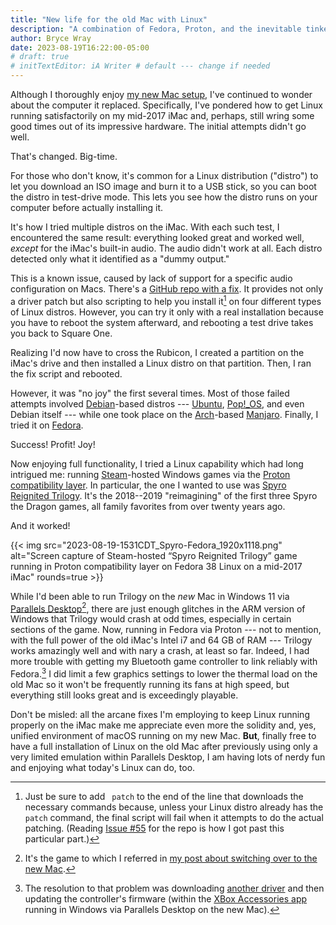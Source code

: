 ```yaml
---
title: "New life for the old Mac with Linux"
description: "A combination of Fedora, Proton, and the inevitable tinkering process produces amazing results."
author: Bryce Wray
date: 2023-08-19T16:22:00-05:00
# draft: true
# initTextEditor: iA Writer # default --- change if needed
---
```


Although I thoroughly enjoy [my new Mac setup](/posts/2023/07/making-good-move/), I've continued to wonder about the computer it replaced. Specifically, I've pondered how to get Linux running satisfactorily on my mid-2017 iMac and, perhaps, still wring some good times out of its impressive hardware. The initial attempts didn't go well.

That's changed. Big-time.

<!--more-->

For those who don't know, it's common for a Linux distribution ("distro") to let you download an ISO image and burn it to a USB stick, so you can boot the distro in test-drive mode. This lets you see how the distro runs on your computer before actually installing it.

It's how I tried multiple distros on the iMac. With each such test, I encountered the same result: everything looked great and worked well, *except* for the iMac's built-in audio. The audio didn't work at all. Each distro detected only what it identified as a "dummy output."

This is a known issue, caused by lack of support for a specific audio configuration on Macs. There's a [GitHub repo with a fix](https://github.com/davidjo/snd_hda_macbookpro). It provides not only a driver patch but also scripting to help you install it[^patch] on four different types of Linux distros. However, you can try it only with a real installation because you have to reboot the system afterward, and rebooting a test drive takes you back to Square One.

[^patch]: Just be sure to add ` patch` to the end of the line that downloads the necessary commands because, unless your Linux distro already has the `patch` command, the final script will fail when it attempts to do the actual patching. (Reading [Issue #55](https://github.com/davidjo/snd_hda_macbookpro/issues/55) for the repo is how I got past this particular part.)

Realizing I'd now have to cross the Rubicon, I created a partition on the iMac's drive and then installed a Linux distro on that partition. Then, I ran the fix script and rebooted.

However, it was "no joy" the first several times. Most of those failed attempts involved [Debian](https://debian.org)-based distros --- [Ubuntu](https://ubuntu.com), [Pop!_OS](https://pop.system76.com), and even Debian itself --- while one took place on the [Arch](https://archlinux.org)-based [Manjaro](https://manjaro.org). Finally, I tried it on [Fedora](https://fedoraproject.org).

Success! Profit! Joy!

Now enjoying full functionality, I tried a Linux capability which had long intrigued me: running [Steam](https://store.steampowered.com/)-hosted Windows games via the [Proton compatibility layer](https://www.protondb.com/). In particular, the one I wanted to use was [Spyro Reignited Trilogy](https://www.spyrothedragon.com/). It's the 2018--2019 "reimagining" of the first three Spyro the Dragon games, all family favorites from over twenty years ago.

And it worked!

{{< img src="2023-08-19-1531CDT_Spyro-Fedora_1920x1118.png" alt="Screen capture of Steam-hosted “Spyro Reignited Trilogy” game running in Proton compatibility layer on Fedora 38 Linux on a mid-2017 iMac" rounds=true >}}

While I'd been able to run Trilogy on the *new* Mac in Windows 11 via [Parallels Desktop](https://www.parallels.com/products/desktop/)[^AAA], there are just enough glitches in the ARM version of Windows that Trilogy would crash at odd times, especially in certain sections of the game. Now, running in Fedora via Proton --- not to mention, with the full power of the old iMac's Intel i7 and 64 GB of RAM --- Trilogy works amazingly well and with nary a crash, at least so far. Indeed, I had more trouble with getting my Bluetooth game controller to link reliably with Fedora.[^controller] I did limit a few graphics settings to lower the thermal load on the old Mac so it won't be frequently running its fans at high speed, but everything still looks great and is exceedingly playable.

[^AAA]: It's the game to which I referred in [my post about switching over to the new Mac](/posts/2023/07/making-good-move/).

[^controller]: The resolution to that problem was downloading [another driver](https://github.com/atar-axis/xpadneo) and then updating the controller's firmware (within the [XBox Accessories app](https://apps.microsoft.com/store/detail/xbox-accessories/9NBLGGH30XJ3) running in Windows via Parallels Desktop on the new Mac).

Don't be misled: all the arcane fixes I'm employing to keep Linux running properly on the iMac make me appreciate even more the solidity and, yes, unified environment of macOS running on my new Mac. **But**, finally free to have a full installation of Linux on the old Mac after previously using only a very limited emulation within Parallels Desktop, I am having lots of nerdy fun and enjoying what today's Linux can do, too.
